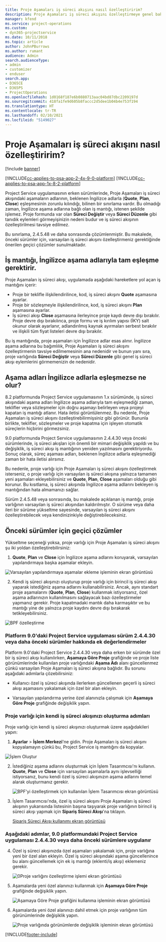 ```yaml
---
title: Proje Aşamaları iş süreci akışını nasıl özelleştiririm?
description: Proje Aşamaları iş süreci akışını özelleştirmeye genel bakış.
manager: kfend
ms.service: project-operations
ms.custom:
- dyn365-projectservice
ms.date: 10/11/2018
ms.topic: article
author: JohnPBurrows
ms.author: rumant
audience: Admin
search.audienceType:
- admin
- customizer
- enduser
search.app:
- D365CE
- D365PS
- ProjectOperations
ms.openlocfilehash: 1d0168f187e6b0880713aac04bd87dbc2209197d
ms.sourcegitcommit: 418fa1fe9d605b8faccc2d5dee1b04b4e753f194
ms.translationtype: HT
ms.contentlocale: tr-TR
ms.lasthandoff: 02/10/2021
ms.locfileid: "5149027"
---
```

# <a name="how-do-i-customize-the-project-stages-business-process-flow"></a>Proje Aşamaları iş süreci akışını nasıl özelleştiririm?

[!include [banner](../includes/psa-now-project-operations.md)]

[!INCLUDE[cc-applies-to-psa-app-2-4x-9-0-platform](../includes/cc-applies-to-psa-app-2-4x-9-0-platform.md)]
[!INCLUDE[cc-applies-to-psa-app-1x-8-2-platform](../includes/cc-applies-to-psa-app-1x-8-2-platform.md)]

Project Service uygulamasının erken sürümlerinde, Proje Aşamaları iş süreci akışındaki aşamaların adlarının, beklenen İngilizce adlarla (**Quote**, **Plan**, **Close**) eşleşmesinin zorunlu kılındığı, bilinen bir sınırlama vardır. Bu olmadığı zaman, İngilizce aşama adlarına bağlı olan iş mantığı, istenen şekilde işlemez. Proje formunda var olan **Süreci Değiştir** veya **Süreci Düzenle** gibi tanıdık eylemleri görmeyişinizin nedeni budur ve iş süreci akışının özelleştirilmesi tavsiye edilmez. 

Bu sınırlama, 2.4.5.48 ve daha sonrasında çözümlenmiştir. Bu makalede, önceki sürümler için, varsayılan iş süreci akışını özelleştirmeniz gerektiğinde önerilen geçici çözümler sunulmaktadır.  

## <a name="business-logic-requires-an-exact-match-with-english-stage-names"></a>İş mantığı, İngilizce aşama adlarıyla tam eşleşme gerektirir.

Proje Aşamaları iş süreci akışı, uygulamada aşağıdaki hareketlere yol açan iş mantığını içerir:
- Proje bir teklifle ilişkilendirilince, kod, iş süreci akışını **Quote** aşamasına ayarlar.
- Proje bir sözleşmeyle ilişkilendirilince, kod, iş süreci akışını **Plan** aşamasına ayarlar.
- İş süreci akışı **Close** aşamasına ilerleyince proje kaydı devre dışı bırakılır. Proje devre dışı bırakılınca, proje formu ve iş kırılım yapısı (İKY) salt okunur olarak ayarlanır, adlandırılmış kaynak ayırmaları serbest bırakılır ve ilişkili tüm fiyat listeleri devre dışı bırakılır.

Bu iş mantığında, proje aşamaları için İngilizce adlar esas alınır. İngilizce aşama adlarına bu bağımlılık, Proje Aşamaları iş süreci akışını özelleştirmenin tavsiye edilmemesinin ana nedenidir ve bunun yanı sıra, proje varlığında **Süreci Değiştir** veya **Süreci Düzenle** gibi genel iş süreci akışı eylemlerini görmemenizin de nedenidir.

## <a name="what-happens-if-the-stage-names-dont-match-the-english-names"></a>Aşama adları İngilizce adlarla eşleşmezse ne olur?

8.2 platformunda Project Service uygulamasının 1.x sürümünde, iş süreci akışındaki aşama adları İngilizce aşama adlarıyla tam eşleşmediği zaman, teklifler veya sözleşmeler için doğru aşamayı belirleyen veya projeyi kapatan iş mantığı atlanır. Hata iletisi görüntülenmez. Bu nedenle, Proje Aşamaları iş süreci akışını özelleştirebilirmişsiniz gibi görünür. Bununla birlikte, teklifler, sözleşmeler ve proje kapatma için işleyen otomatik süreçlerin hiçbirini görmezsiniz.

9.0 platformunda Project Service uygulamasının 2.4.4.30 veya önceki sürümlerinde, iş süreci akışları için önemli bir mimari değişiklik yapıldı ve bu değişiklik, iş süreci akışı iş mantığının yeniden yazılmasını gerektiriyordu. Sonuç olarak, süreç aşaması adları, beklenen İngilizce adlarla eşleşmediği zaman bir hata iletisi alırsınız. 

Bu nedenle, proje varlığı için Proje Aşamaları iş süreci akışını özelleştirmek isterseniz, o proje varlığı için varsayılan iş süreci akışına yalnızca tamamen yeni aşamaları ekleyebilirsiniz ve **Quote**, **Plan**, **Close** aşamaları olduğu gibi korunur. Bu kısıtlama, iş süreci akışında İngilizce aşama adlarını bekleyen iş mantığından hata almamanızı sağlar.

Sürüm 2.4.5.48 veya sonrasında, bu makalede açıklanan iş mantığı, proje varlığının varsayılan iş süreci akışından kaldırılmıştır. O sürüme veya daha ileri bir sürüme yükseltme sayesinde, varsayılan iş süreci akışını özelleştirebilecek veya kendinizinkiyle değiştirebileceksiniz. 

## <a name="workarounds-for-earlier-versions"></a>Önceki sürümler için geçici çözümler

Yükseltme seçeneği yoksa, proje varlığı için Proje Aşamaları iş süreci akışını şu iki yoldan özelleştirebilirsiniz:

1. **Quote**, **Plan** ve **Close** için İngilizce aşama adlarını koruyarak, varsayılan yapılandırmaya başka aşamalar ekleyin.


![Varsayılan yapılandırmaya aşamalar ekleme işleminin ekran görüntüsü](media/FAQ-Customize-BPF-1.png)
 
2. Kendi iş süreci akışınızı oluşturup proje varlığı için birincil iş süreci akışı yaparak istediğiniz aşama adlarını kullanabilirsiniz. Ancak, aynı standart proje aşamalarını (**Quote**, **Plan**, **Close**) kullanmak istiyorsanız, özel aşama adlarınızın kullanılmasını sağlayacak bazı özelleştirmeler yapmanız gerekir. Proje kapatmadaki mantık daha karmaşıktır ve bu mantığı yine de yalnızca proje kaydını devre dışı bırakarak tetikleyebilirsiniz.

![BPF özelleştirme](media/FAQ-Customize-BPF-2.png)

### <a name="additional-considerations-for-project-service-app-version-24430-or-earlier-on-platform-90"></a>Platform 9.0'daki Project Service uygulaması sürüm 2.4.4.30 veya daha önceki sürümler hakkında ek değerlendirmeler

Platform 9.0'daki Project Service 2.4.4.30 veya daha erken bir sürümde özel bir iş süreci akışı kullanılırken, **Aşamaya Göre Proje** grafiğinde ve proje liste görünümlerinde kullanılan proje varlığındaki **Aşama Adı** alanı güncellenmez çünkü varsayılan Proje Aşamaları iş süreci akışına bağlıdır. Bu sorunu aşağıdaki adımlarla çözebilirsiniz:

- Kullanıcı özel iş süreci akışında ilerlerken güncellenen geçerli iş süreci akışı aşamasını yakalamak için özel bir alan ekleyin.

- Varsayılan yapılandırma yerine özel alanınızla çalışmak için **Aşamaya Göre Proje** grafiğinde değişiklik yapın.

### <a name="steps-to-create-your-own-business-process-flow-for-the-project-entity"></a>Proje varlığı için kendi iş süreci akışınızı oluşturma adımları

Proje varlığı için kendi iş süreci akışınızı oluşturmak üzere aşağıdakileri yapın:

1. **Ayarlar** > **İşlem Merkezi**'ne gidin. Proje Aşamaları iş süreci akışını kopyalamayın çünkü bu, Project Service iş mantığını da kopyalar.

  ![İşlem Oluştur](media/FAQ-Customize-BPF-3.png)

2. İstediğiniz aşama adlarını oluşturmak için İşlem Tasarımcısı'nı kullanın. **Quote**, **Plan** ve **Close** için varsayılan aşamalarla aynı işlevselliği istiyorsanız, bunu kendi özel iş süreci akışınızın aşama adlarını temel alarak oluşturmanız gerekir.

   ![BPF'yi özelleştirmek için kullanılan İşlem Tasarımcısı ekran görüntüsü](media/FAQ-Customize-BPF-4.png) 

3. İşlem Tasarımcısı'nda, özel iş süreci akışını Proje Aşamaları iş süreci akışının yukarısında listesinin başına taşıyarak proje varlığının birincil iş süreci akışı yapmak için **Sipariş Süreci Akışı**'na tıklayın.


   [Sipariş Süreci Akışı kullanımı ekran görüntüsü](media/FAQ-Customize-BPF-5-720.png)

### <a name="the-following-steps-apply-to-project-service-app-24430-or-earlier-on-the-90-platform"></a>Aşağıdaki adımlar, 9.0 platformundaki Project Service uygulaması 2.4.4.30 veya daha önceki sürümlere uygulanır

4. Özel iş süreci akışınızda özel aşamaları yakalamak için, proje varlığına yeni bir özel alan ekleyin. Özel iş süreci akışındaki aşama güncellenince bu alanı güncellemek için ek iş mantığı (eklenti/iş akışı) eklemeniz gerekir.

   ![0Proje varlığını özelleştirme işlemi ekran görüntüsü](media/FAQ-Customize-BPF-6-720.png)

5. Aşamalarda yeni özel alanınızı kullanmak için **Aşamaya Göre Proje** grafiğinde değişiklik yapın.

   ![Aşamaya Göre Proje grafiğini kullanma işleminin ekran görüntüsü](media/FAQ-Customize-BPF-7-720.png)

6. Aşamalarda yeni özel alanınızı dahil etmek için proje varlığının tüm görünümlerinde değişiklik yapın.

   ![Proje varlığında görünümlerde değişiklik işleminin ekran görüntüsü](media/FAQ-Customize-BPF-8-720.png)



[!INCLUDE[footer-include](../includes/footer-banner.md)]